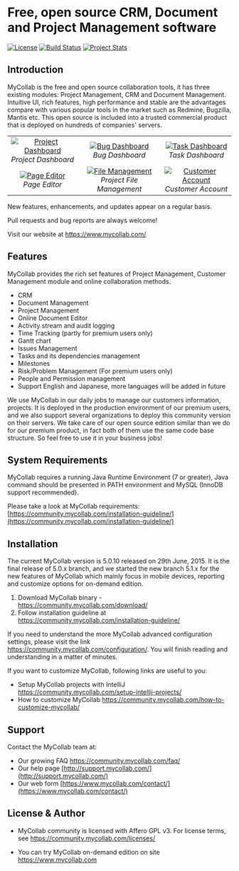 # Free, open source CRM, Document and Project Management software
[![License](http://img.shields.io/badge/License-GPL-orange.svg)](http://www.gnu.org/copyleft/gpl.html) [![Build Status](https://travis-ci.org/esofthead/mycollab.svg?branch=master)](https://travis-ci.org/esofthead/mycollab) [![Project Stats](https://www.openhub.net/p/mycollab/widgets/project_thin_badge.gif)](https://www.openhub.net/p/mycollab)

## Introduction

MyCollab is the free and open source collaboration tools, it has three existing modules: Project Management, CRM and Document Management. Intuitive UI, rich features, high performance and stable are the advantages compare with various popular tools in the market such as Redmine, Bugzilla, Mantis etc. This open source is included into a trusted commercial product that is deployed on hundreds of companies' servers.

<table>
  <tr>
    <td align="center">
      <a href="https://farm1.staticflickr.com/322/19253847982_55913d71ac_o.png" target="_blank" title="Project Dashboard">
        <img src="https://farm1.staticflickr.com/322/19253847982_1191736c3a.jpg" alt="Project Dashboard">
      </a>
      <br />
      <em>Project Dashboard</em>
    </td>
    <td align="center">
      <a href="https://farm1.staticflickr.com/507/19233705566_2b090d73fc_o.png" target="_blank" title="Bug Dashboard">
        <img src="https://farm1.staticflickr.com/507/19233705566_e81a67a02c.jpg" alt="Bug Dashboard">
      </a>
      <br />
      <em>Bug Dashboard</em>
    </td>
    <td align="center">
    <a href="https://farm1.staticflickr.com/403/18639248263_92accd2640_o.png" target="_blank" title="Task Dashboard">
      <img src="https://farm1.staticflickr.com/403/18639248263_4ed11a71e0.jpg" alt="Task Dashboard">
    </a>
      <br />
      <em>Task Dashboard</em>
    </td>
  </tr>
  <tr>
    <td align="center">
    <a href="https://farm1.staticflickr.com/557/19072194008_c6a2634fdc_o.png" target="_blank" title="Page Editor">
        <img src="https://farm1.staticflickr.com/557/19072194008_20c2c724ff.jpg" alt="Page Editor">
      </a>
      <br />
      <em>Page Editor</em>
    </td>
    <td align="center">
      <a href="https://farm1.staticflickr.com/506/19072182090_1fbdd4a17e_o.png" target="_blank" title="File Management">
        <img src="https://farm1.staticflickr.com/506/19072182090_d479400636.jpg" alt="File Management">
      </a>
      <br />
      <em>Project File Management</em>
    </td>
    <td align="center">
      <a href="https://farm1.staticflickr.com/414/18639243183_e1f459a779_o.png" target="_blank" title="Customer Account">
        <img src="https://farm1.staticflickr.com/414/18639243183_8b3f79f287.jpg" alt="Customer Account">
      </a>
      <br />
      <em>Customer Account</em>
    </td>
  </tr>
</table>

New features, enhancements, and updates appear on a regular basis.

Pull requests and bug reports are always welcome!

Visit our website at https://www.mycollab.com/

## Features
MyCollab provides the rich set features of Project Management, Customer Management module and online collaboration methods.
  * CRM
  * Document Management
  * Project Management
  * Online Document Editor
  * Activity stream and audit logging
  * Time Tracking (partly for premium users only)
  * Gantt chart
  * Issues Management
  * Tasks and its dependencies management
  * Milestones
  * Risk/Problem Management (For premium users only)
  * People and Permission management
  * Support English and Japanese, more languages will be added in future

We use MyCollab in our daily jobs to manage our customers information, projects. It is deployed in the production environment of our premium users, and we also support several organizations to deploy this community version on their servers. We take care of our open source edition similar than we do for our premium product, in fact both of them use the same code base structure. So feel free to use it in your business jobs!

## System Requirements
MyCollab requires a running Java Runtime Environment (7 or greater), Java command should be presented in PATH environment and MySQL (InnoDB support recommended).

Please take a look at MyCollab requirements:
    [https://community.mycollab.com/installation-guideline/](https://community.mycollab.com/installation-guideline/)

## Installation

The current MyCollab version is 5.0.10 released on 29th June, 2015. It is the final release of 5.0.x branch, and we started the new branch 5.1.x for the new features of MyCollab which mainly focus in mobile devices, reporting and customize options for on-demand edition.

1. Download MyCollab binary - https://community.mycollab.com/download/
2. Follow installation guideline at https://community.mycollab.com/installation-guideline/

If you need to understand the more MyCollab advanced configuration settings, please visit the link https://community.mycollab.com/configuration/. You will finish reading and understanding in a matter of minutes.

If you want to customize MyCollab, following links are useful to you:
* Setup MyCollab projects with IntelliJ https://community.mycollab.com/setup-intellij-projects/
* How to customize MyCollab https://community.mycollab.com/how-to-customize-mycollab/

## Support
Contact the MyCollab team at:
* Our growing FAQ https://community.mycollab.com/faq/
* Our help page [http://support.mycollab.com/](http://support.mycollab.com/)
* Our web form [https://www.mycollab.com/contact/](https://www.mycollab.com/contact/)

## License & Author

* MyCollab community is licensed with Affero GPL v3. For license terms, see https://community.mycollab.com/licenses/

* You can try MyCollab on-demand edition on site https://www.mycollab.com
